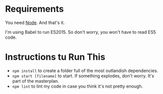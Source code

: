 # Requirements

You need [Node](https://nodejs.org/en/). And that's it.

I'm using Babel to run ES2015. So don't worry, you won't have to read ES5 code.


# Instructions tu Run This

- `npm install` to create a folder full of the most outlandish dependencies.
- `npm start [filename]` to start. If something explodes, don't worry. It's part of the masterplan.
- `npm lint` to lint my code in case you think it's not pretty enough.